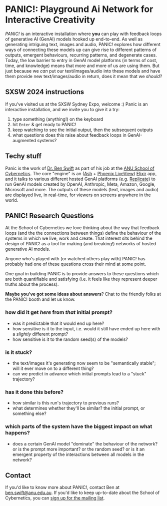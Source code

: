 # PANIC!: **P**layground **A**i **N**etwork for **I**nteractive **C**reativity

_PANIC!_ is an interactive installation where **you** can play with feedback
loops of generative AI (GenAI) models hooked up end-to-end. As well as
generating intriguing text, images and audio, PANIC! explores how different ways
of connecting these models up can give rise to different patterns of outputs,
emergent behaviours, recurring patterns, and degenerate cases. Today, the low
barrier to entry in GenAI model platforms (in terms of cost, time, and
knowledge) means that more and more of us are using them. But just because we
_can_ put our text/images/audio into these models and have them provide new
text/images/audio in return, does it mean that we _should_?

## SXSW 2024 instructions

If you've visited us at the SXSW Sydney Expo, welcome :) Panic is an interactive
installation, and we invite you to give it a try:

1. type something (anything!) on the keyboard
2. hit `Enter` & get ready to PANIC!
3. keep watching to see the initial output, then the subsequent outputs
4. what questions does this raise about feedback loops in GenAI-augmented
   systems?

## Techy stuff

Panic is the work of [Dr. Ben Swift](https://benswift.me) as part of his job at
the [ANU School of Cybernetics](https://cybernetics.anu.edu.au). The core
"engine" is an ([Ash](https://hexdocs.pm/ash/) +
[Phoenix LiveView](https://hexdocs.pm/phoenix_live_view/))
[Elixir](https://elixir-lang.org) app, and it talks to various different hosted
GenAI platforms (e.g. [Replicate](https://replicate.com)) to run GenAI models
created by OpenAI, Anthropic, Meta, Amazon, Google, Microsoft and more. The
outputs of these models (text, images and audio) are displayed live, in
real-time, for viewers on screens anywhere in the world.

## PANIC! Research Questions

At the School of Cybernetics we love thinking about the way that feedback loops
(and the the connections between things) define the behaviour of the systems in
which we live, work and create. That interest sits behind the design of PANIC!
as a tool for making (and breaking!) networks of hosted generative AI models.

Anyone who's played with (or watched others play with) PANIC! has probably had
one of these questions cross their mind at some point.

One goal in building PANIC is to provide answers to these questions which are
both quantifiable and satisfying (i.e. it feels like they represent deeper
truths about the process).

**Maybe you've got some ideas about answers**? Chat to the friendly folks at the
PANIC! booth and let us know.

### how did it get _here_ from _that_ initial prompt?

- was it predictable that it would end up here?
- how sensitive is it to the input, i.e. would it still have ended up here with
  a _slightly_ different prompt?
- how sensitive is it to the random seed(s) of the models?

### is it stuck?

- the text/images it's generating now seem to be "semantically stable"; will it
  ever move on to a different thing?
- can we predict in advance which initial prompts lead to a "stuck" trajectory?

### has it done this before?

- how similar is this run's trajectory to previous runs?
- what determines whether they'll be similar? the initial prompt, or something
  else?

### which parts of the system have the biggest impact on what happens?

- does a certain GenAI model "dominate" the behaviour of the network? or is the
  prompt more important? or the random seed? or is it an emergent property of
  the interactions between all models in the network?

## Contact

If you'd like to know more about PANIC!, contact Ben at
[ben.swift@anu.edu.au](mailto:ben.swift@anu.edu.au). If you'd like to keep
up-to-date about the School of Cybernetics, you can
[sign up for the mailing list](https://cybernetics.anu.edu.au/#subscribe-to-our-mailing-list-1).
